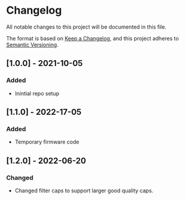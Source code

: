 # Changelog

All notable changes to this project will be documented in this file.

The format is based on [Keep a Changelog](https://keepachangelog.com/en/1.0.0/),
and this project adheres to [Semantic Versioning](https://semver.org/spec/v2.0.0.html).

## [1.0.0] - 2021-10-05

### Added

- Inintial repo setup


## [1.1.0] - 2022-17-05

### Added

- Temporary firmware code


## [1.2.0] - 2022-06-20

### Changed

- Changed filter caps to support larger good quality caps.